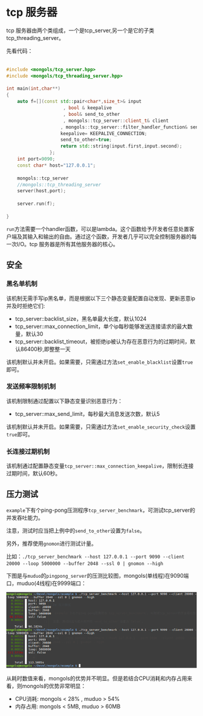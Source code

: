 # tcp 服务器

tcp 服务器由两个类组成，一个是tcp_server,另一个是它的子类tcp_threading_server。



先看代码：

```cpp

#include <mongols/tcp_server.hpp>
#include <mongols/tcp_threading_server.hpp>

int main(int,char**)
{
	auto f=[](const std::pair<char*,size_t>& input
					 , bool & keepalive
                     , bool& send_to_other
                     , mongols::tcp_server::client_t& client
                    , mongols::tcp_server::filter_handler_function& send_to_other_filter){
					keepalive= KEEPALIVE_CONNECTION;
					send_to_other=true;
					return std::string(input.first,input.second);
				};
	int port=9090;
	const char* host="127.0.0.1";
	
	mongols::tcp_server
    //mongols::tcp_threading_server
	server(host,port);
	
	server.run(f);

}

```



`run`方法需要一个handler函数，可以是lambda。这个函数给予开发者任意处置客户端及其输入和输出的自由。通过这个函数，开发者几乎可以完全控制服务器的每一次I/O。tcp 服务器是所有其他服务器的核心。


## 安全

### 黑名单机制
该机制无需手写ip黑名单，而是根据以下三个静态变量配置自动发现、更新恶意ip并及时拒绝它们:

- tcp_server::backlist_size，黑名单最大长度，默认1024
- tcp_server::max_connection_limit，单个ip每秒能够发送连接请求的最大数量，默认30
- tcp_server::backlist_timeout，被拒绝ip被认为存在恶意行为的过期时间，默认86400秒,即整整一天

该机制默认并未开启。如果需要，只需通过方法`set_enable_blacklist`设置`true`即可。

### 发送频率限制机制
该机制限制通过配置以下静态变量识别恶意行为：

- tcp_server::max_send_limit，每秒最大消息发送次数，默认5


该机制默认并未开启。如果需要，只需通过方法`set_enable_security_check`设置`true`即可。

### 长连接过期机制
该机制通过配置静态变量`tcp_server::max_connection_keepalive`，限制长连接过期时间，默认60秒。



## 压力测试

`example`下有个ping-pong压测程序`tcp_server_benchmark`，可测试tcp_server的并发吞吐能力。

注意，测试时应当把上例中的`send_to_other`设置为`false`。

另外，推荐使用`gnomon`进行测试计量。

比如：`./tcp_server_benchmark --host 127.0.0.1 --port 9090 --client 20000 --loop 5000000 --buffer 2048 --ssl 0 | gnomon --high`

下图是与`muduo`的`pingpong_server`的压测比较图，mongols(单线程)在9090端口，muduo(4线程)在9999端口：

![tcp_server_benchmark](image/tcp_server_benchmark.png)

从耗时数值来看，mongols的优势并不明显。但是若结合CPU消耗和内存占用来看，则mongols的优势非常明显：

- CPU消耗: mongols < 28% , muduo > 54%
- 内存占用: mongols < 5MB, muduo > 60MB



